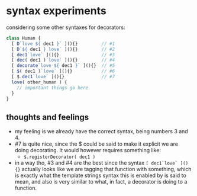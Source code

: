 # syntax experiments

considering some other syntaxes for decorators:

```js
class Human {
  [ D`love ${ dec1 }` ](){}         // #1
  [ D`${ dec1 } love` ](){}         // #2
  [ dec1`love` ](){}                // #3
  [ dec( dec1 )`love` ](){}         // #4
  [ decorate`love ${ dec1 }` ](){}  // #5
  [ $( dec1 )`love` ](){}           // #6
  [ $.dec1`love` ](){}              // #7
  love( other_human ) {
    // important things go here
  }
}
```
## thoughts and feelings

- my feeling is we already have the correct syntax, being numbers 3 and 4.
- #7 is quite nice, since the $ could be said to make it explicit we are doing decorating. It would however requires something like:
  - `$.registerDecorator( dec1 )`
- in a way tho, #3 and #4 are the best since the syntax ``[ dec1`love` ](){}`` actually looks like we are tagging that function with something, which is exactly what the template strings syntax this is enabled by is said to mean, and also is very similar to what, in fact, a decorator is doing to a function.



